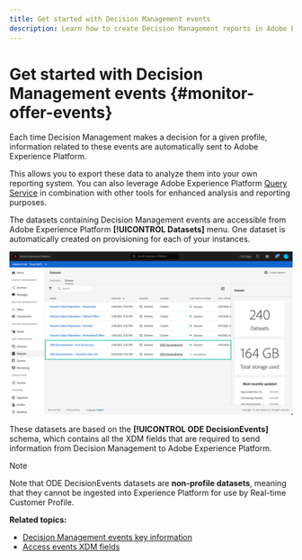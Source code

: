 ```yaml
---
title: Get started with Decision Management events
description: Learn how to create Decision Management reports in Adobe Experience Platform.
---
```

# Get started with Decision Management events {#monitor-offer-events}

Each time Decision Management makes a decision for a given profile, information related to these events are automatically sent to Adobe Experience Platform.

This allows you to export these data to analyze them into your own reporting system. You can also leverage Adobe Experience Platform [Query Service](https://experienceleague.adobe.com/docs/experience-platform/query/home.html) in combination with other tools for enhanced analysis and reporting purposes.

The datasets containing Decision Management events are accessible from Adobe Experience Platform **[!UICONTROL Datasets]** menu. One dataset is automatically created on provisioning for each of your instances.

![](../../assets/events-datasets-list.png)

These datasets are based on the **[!UICONTROL ODE DecisionEvents]** schema, which contains all the XDM fields that are required to send information from Decision Management to Adobe Experience Platform.  

>[!NOTE]
>
>Note that ODE DecisionEvents datasets are **non-profile datasets**, meaning that they cannot be ingested into Experience Platform for use by Real-time Customer Profile.

**Related topics:**

* [Decision Management events key information](../reports/key-information.md)
* [Access events XDM fields](../reports/xdm-fields.md)
